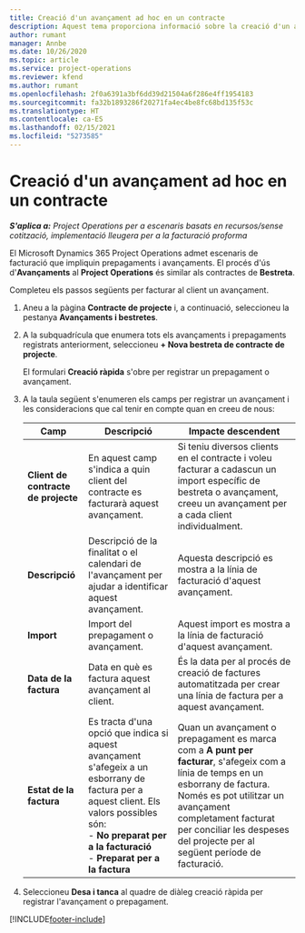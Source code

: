 ```yaml
---
title: Creació d'un avançament ad hoc en un contracte
description: Aquest tema proporciona informació sobre la creació d'un avançament en un contracte segons sigui necessari.
author: rumant
manager: Annbe
ms.date: 10/26/2020
ms.topic: article
ms.service: project-operations
ms.reviewer: kfend
ms.author: rumant
ms.openlocfilehash: 2f0a6391a3bf6dd39d21504a6f286e4ff1954183
ms.sourcegitcommit: fa32b1893286f20271fa4ec4be8fc68bd135f53c
ms.translationtype: HT
ms.contentlocale: ca-ES
ms.lasthandoff: 02/15/2021
ms.locfileid: "5273585"
---
```

# <a name="creating-an-ad-hoc-advance-on-a-contract"></a>Creació d'un avançament ad hoc en un contracte

_**S'aplica a:** Project Operations per a escenaris basats en recursos/sense cotització, implementació lleugera per a la facturació proforma_

El Microsoft Dynamics 365 Project Operations admet escenaris de facturació que impliquin prepagaments i avançaments. El procés d'ús d'**Avançaments** al **Project Operations** és similar als contractes de **Bestreta**. 

Completeu els passos següents per facturar al client un avançament.

1. Aneu a la pàgina **Contracte de projecte** i, a continuació, seleccioneu la pestanya **Avançaments i bestretes**.
2. A la subquadrícula que enumera tots els avançaments i prepagaments registrats anteriorment, seleccioneu **+ Nova bestreta de contracte de projecte**. 

    El formulari **Creació ràpida** s'obre per registrar un prepagament o avançament.
    
3. A la taula següent s'enumeren els camps per registrar un avançament i les consideracions que cal tenir en compte quan en creeu de nous:

    | Camp | Descripció | Impacte descendent |
    | --- | --- | --- |
    | **Client de contracte de projecte** | En aquest camp s'indica a quin client del contracte es facturarà aquest avançament. | Si teniu diversos clients en el contracte i voleu facturar a cadascun un import específic de bestreta o avançament, creeu un avançament per a cada client individualment. |
    | **Descripció** | Descripció de la finalitat o el calendari de l'avançament per ajudar a identificar aquest avançament. | Aquesta descripció es mostra a la línia de facturació d'aquest avançament. |
    | **Import** | Import del prepagament o avançament. | Aquest import es mostra a la línia de facturació d'aquest avançament. |
    | **Data de la factura** | Data en què es factura aquest avançament al client. | És la data per al procés de creació de factures automatitzada per crear una línia de factura per a aquest avançament. |
    | **Estat de la factura** | Es tracta d'una opció que indica si aquest avançament s'afegeix a un esborrany de factura per a aquest client. Els valors possibles són:</br>- **No preparat per a la facturació**</br>- **Preparat per a la factura** | Quan un avançament o prepagament es marca com a **A punt per facturar**, s'afegeix com a línia de temps en un esborrany de factura. Només es pot utilitzar un avançament completament facturat per conciliar les despeses del projecte per al següent període de facturació. |

4. Seleccioneu **Desa i tanca** al quadre de diàleg creació ràpida per registrar l'avançament o prepagament.


[!INCLUDE[footer-include](../../includes/footer-banner.md)]
